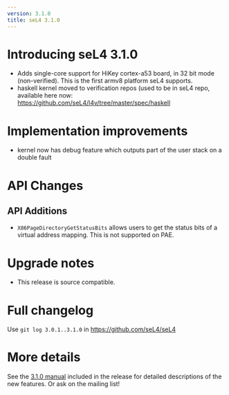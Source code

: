 ```yaml
---
version: 3.1.0
title: seL4 3.1.0
---
```

# Introducing seL4 3.1.0


  -   Adds single-core support for HiKey cortex-a53 board, in 32 bit
      mode (non-verified). This is the first armv8 platform
      seL4 supports.
  -   haskell kernel moved to verification repos (used to be in seL4
      repo, available here now:
      <https://github.com/seL4/l4v/tree/master/spec/haskell>

# Implementation improvements


  -   kernel now has debug feature which outputs part of the user stack
      on a double fault

# API Changes


## API Additions


  -   `X86PageDirectoryGetStatusBits` allows users to get the status
      bits of a virtual address mapping. This is not supported on PAE.

# Upgrade notes


  -   This release is source compatible.

# Full changelog


Use `git log 3.0.1..3.1.0` in <https://github.com/seL4/seL4>

# More details


See the
[3.1.0 manual](http://sel4.systems/Info/Docs/seL4-manual-3.1.0.pdf) included in the release for detailed descriptions of the new
features. Or ask on the mailing list!
